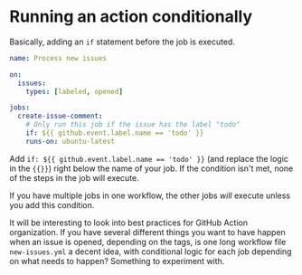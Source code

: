# Running an action conditionally 

Basically, adding an `if` statement before the job is executed. 

```yaml
name: Process new issues

on:
  issues:
    types: [labeled, opened]

jobs:
  create-issue-comment:
    # Only run this job if the issue has the label "todo"
    if: ${{ github.event.label.name == 'todo' }}
    runs-on: ubuntu-latest
```

Add `if: ${{ github.event.label.name == 'todo' }}` (and replace the logic in the `{{}}`) right below the name of your job. If the condition isn't met, none of the steps in the job will execute. 

If you have multiple jobs in one workflow, the other jobs *will* execute unless you add this condition. 

It will be interesting to look into best practices for GitHub Action organization. If you have several different things you want to have happen when an issue is opened, depending on the tags, is one long workflow file `new-issues.yml` a decent idea, with conditional logic for each job depending on what needs to happen? Something to experiment with. 
